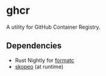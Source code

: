 # ghcr

A utility for GitHub Container Registry.

## Dependencies

* Rust Nightly for [formatc](https://docs.rs/const_format/latest/const_format/macro.formatc.html)
* [skopeo](https://github.com/containers/skopeo) (at runtime)
